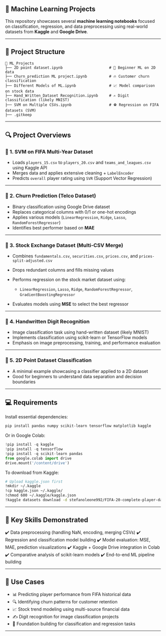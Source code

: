 ## 🧠 Machine Learning Projects

This repository showcases several **machine learning notebooks** focused on classification, regression, and data preprocessing using real-world datasets from **Kaggle** and **Google Drive**.

---

## 📂 Project Structure

```
📁 ML_Projects
├── 2D point dataset.ipynb                     # 🔹 Beginner ML on 2D data
├── Churn_prediction ML project.ipynb          # 🔥 Customer churn classification
├── Different Models of ML.ipynb               # 📈 Model comparison on stock data
├── Hand_Written_Dataset Recognition.ipynb     # ✍️ Digit classification (likely MNIST)
├── SVM on Multiple CSVs.ipynb                 # ⚽ Regression on FIFA datasets (SVM)
├── .gitkeep
```

---

## 🔍 Project Overviews

### 📌 1. **SVM on FIFA Multi-Year Dataset**

* Loads `players_15.csv` to `players_20.csv` and `teams_and_leagues.csv` using Kaggle API
* Merges data and applies extensive cleaning + `LabelEncoder`
* Predicts `overall` player rating using `SVR` (Support Vector Regression)

---

### 📌 2. **Churn Prediction (Telco Dataset)**

* Binary classification using Google Drive dataset
* Replaces categorical columns with 0/1 or one-hot encodings
* Applies various models (`LinearRegression`, `Ridge`, `Lasso`, `RandomForestRegressor`)
* Identifies best performer based on **MAE**

---

### 📌 3. **Stock Exchange Dataset (Multi-CSV Merge)**

* Combines `fundamentals.csv`, `securities.csv`, `prices.csv`, and `prices-split-adjusted.csv`
* Drops redundant columns and fills missing values
* Performs regression on the stock market dataset using:

  * `LinearRegression`, `Lasso`, `Ridge`, `RandomForestRegressor`, `GradientBoostingRegressor`
* Evaluates models using **MSE** to select the best regressor

---

### 📌 4. **Handwritten Digit Recognition**

* Image classification task using hand-written dataset (likely MNIST)
* Implements classification using scikit-learn or TensorFlow models
* Emphasis on image preprocessing, training, and performance evaluation

---

### 📌 5. **2D Point Dataset Classification**

* A minimal example showcasing a classifier applied to a 2D dataset
* Good for beginners to understand data separation and decision boundaries

---

## 💻 Requirements

Install essential dependencies:

```bash
pip install pandas numpy scikit-learn tensorflow matplotlib kaggle
```

Or in Google Colab:

```python
!pip install -q kaggle
!pip install -q tensorflow
!pip install -q scikit-learn pandas
from google.colab import drive
drive.mount('/content/drive')
```

To download from Kaggle:

```bash
# Upload kaggle.json first
!mkdir ~/.kaggle
!cp kaggle.json ~/.kaggle/
!chmod 600 ~/.kaggle/kaggle.json
!kaggle datasets download -d stefanoleone992/FIFA-20-complete-player-dataset
```

---

## 🔑 Key Skills Demonstrated

✔️ Data preprocessing (handling NaN, encoding, merging CSVs)
✔️ Regression and classification model building
✔️ Model evaluation: MSE, MAE, prediction visualizations
✔️ Kaggle + Google Drive integration in Colab
✔️ Comparative analysis of scikit-learn models
✔️ End-to-end ML pipeline building

---

## 🚀 Use Cases

* 📊 Predicting player performance from FIFA historical data
* 🔍 Identifying churn patterns for customer retention
* 📈 Stock trend modeling using multi-source financial data
* ✍️ Digit recognition for image classification projects
* 📐 Foundation building for classification and regression tasks

---
